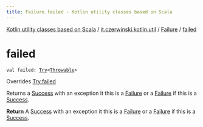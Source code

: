 ```yaml
---
title: Failure.failed - Kotlin utility classes based on Scala
---
```


[Kotlin utility classes based on Scala](../../index.html) / [it.czerwinski.kotlin.util](../index.html) / [Failure](index.html) / [failed](./failed.html)

# failed

`val failed: `[`Try`](../-try/index.html)`<`[`Throwable`](https://kotlinlang.org/api/latest/jvm/stdlib/kotlin/-throwable/index.html)`>`

Overrides [Try.failed](../-try/failed.html)

Returns a [Success](../-success/index.html) with an exception it this is a [Failure](index.html) or a [Failure](index.html) if this is a [Success](../-success/index.html).

**Return**
A [Success](../-success/index.html) with an exception it this is a [Failure](index.html) or a [Failure](index.html) if this is a [Success](../-success/index.html).

